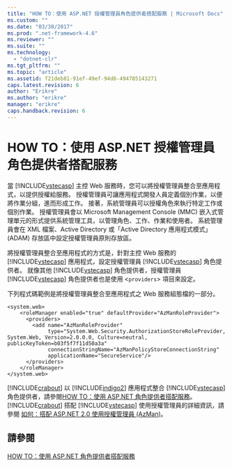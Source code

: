 ```yaml
---
title: "HOW TO：使用 ASP.NET 授權管理員角色提供者搭配服務 | Microsoft Docs"
ms.custom: ""
ms.date: "03/30/2017"
ms.prod: ".net-framework-4.6"
ms.reviewer: ""
ms.suite: ""
ms.technology: 
  - "dotnet-clr"
ms.tgt_pltfrm: ""
ms.topic: "article"
ms.assetid: f21deb81-91ef-49ef-94d6-494785143271
caps.latest.revision: 6
author: "Erikre"
ms.author: "erikre"
manager: "erikre"
caps.handback.revision: 6
---
```

# HOW TO：使用 ASP.NET 授權管理員角色提供者搭配服務
當 [!INCLUDE[vstecasp](../../../../includes/vstecasp-md.md)] 主控 Web 服務時，您可以將授權管理員整合至應用程式，以提供授權給服務。  授權管理員可讓應用程式開發人員定義個別作業，以便將作業分組，進而形成工作。  接著，系統管理員可以授權角色來執行特定工作或個別作業。  授權管理員會以 Microsoft Management Console \(MMC\) 嵌入式管理單元的形式提供系統管理工具，以管理角色、工作、作業和使用者。  系統管理員會在 XML 檔案、Active Directory 或「Active Directory 應用程式模式」\(ADAM\) 存放區中設定授權管理員原則存放區。  
  
 將授權管理員整合至應用程式的方式是，針對主控 Web 服務的 [!INCLUDE[vstecasp](../../../../includes/vstecasp-md.md)] 應用程式，設定授權管理員 [!INCLUDE[vstecasp](../../../../includes/vstecasp-md.md)] 角色提供者。  就像其他 [!INCLUDE[vstecasp](../../../../includes/vstecasp-md.md)] 角色提供者，授權管理員 [!INCLUDE[vstecasp](../../../../includes/vstecasp-md.md)] 角色提供者也是使用 \<`providers`\> 項目來設定。  
  
 下列程式碼範例是將授權管理員整合至應用程式之 Web 服務組態檔的一部分。  
  
```  
<system.web>  
    <roleManager enabled="true" defaultProvider="AzManRoleProvider">  
      <providers>  
        <add name="AzManRoleProvider"  
             type="System.Web.Security.AuthorizationStoreRoleProvider, System.Web, Version=2.0.0.0, Culture=neutral, publicKeyToken=b03f5f7f11d50a3a"  
             connectionStringName="AzManPolicyStoreConnectionString"   
             applicationName="SecureService"/>  
      </providers>  
    </roleManager>  
</system.web>  
```  
  
 [!INCLUDE[crabout](../../../../includes/crabout-md.md)] 以 [!INCLUDE[indigo2](../../../../includes/indigo2-md.md)] 應用程式整合 [!INCLUDE[vstecasp](../../../../includes/vstecasp-md.md)] 角色提供者，請參閱[HOW TO：使用 ASP.NET 角色提供者搭配服務](../../../../docs/framework/wcf/feature-details/how-to-use-the-aspnet-role-provider-with-a-service.md)。  [!INCLUDE[crabout](../../../../includes/crabout-md.md)] 搭配 [!INCLUDE[vstecasp](../../../../includes/vstecasp-md.md)] 使用授權管理員的詳細資訊，請參閱 [如何：搭配 ASP.NET 2.0 使用授權管理員 \(AzMan\)](http://go.microsoft.com/fwlink/?LinkId=71303)。  
  
## 請參閱  
 [HOW TO：使用 ASP.NET 角色提供者搭配服務](../../../../docs/framework/wcf/feature-details/how-to-use-the-aspnet-role-provider-with-a-service.md)